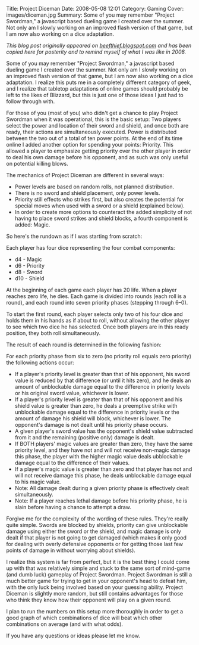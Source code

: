 Title: Project Diceman
Date: 2008-05-08 12:01
Category: Gaming
Cover: images/diceman.jpg
Summary: Some of you may remember "Project Swordman," a javascript based dueling game I created over the summer. Not only am I slowly working on an improved flash version of that game, but I am now also working on a dice adaptation.

_This blog post originally appeared on [beefthief.blogspot.com](https://beefthief.blogspot.com/2008/05/project-diceman.html) and has been copied here for posterity and to remind myself of what I was like in 2008._


Some of you may remember "Project Swordman," a javascript based dueling game I created over the summer. Not only am I slowly working on an improved flash version of that game, but I am now also working on a dice adaptation. I realize this puts me in a completely different category of geek, and I realize that tabletop adaptations of online games should probably be left to the likes of Blizzard, but this is just one of those ideas I just had to follow through with.

For those of you (most of you) who didn't get a chance to play Project Swordman when it was operational, this is the basic setup: Two players select the power and location of their sword and shield, and once both are ready, their actions are simultaneously executed. Power is distributed between the two out of a total of ten power points. At the end of its time online I added another option for spending your points: Priority. This allowed a player to emphasize getting priority over the other player in order to deal his own damage before his opponent, and as such was only useful on potential killing blows.

The mechanics of Project Diceman are different in several ways:

* Power levels are based on random rolls, not planned distribution.
* There is no sword and shield placement, only power levels.
* Priority still effects who strikes first, but also creates the potential for special moves when used with a sword or a shield (explained below).
* In order to create more options to counteract the added simplicity of not having to place sword strikes and shield blocks, a fourth component is added: Magic.

So here's the rundown as if I was starting from scratch:

Each player has four dice representing the four combat components:

* d4 - Magic
* d6 - Priority
* d8 - Sword
* d10 - Shield

At the beginning of each game each player has 20 life. When a player reaches zero life, he dies. Each game is divided into rounds (each roll is a round), and each round into seven priority phases (stepping through 6–0).

To start the first round, each player selects only two of his four dice and holds them in his hands as if about to roll, without allowing the other player to see which two dice he has selected. Once both players are in this ready position, they both roll simultaneously.

The result of each round is determined in the following fashion:

For each priority phase from six to zero (no priority roll equals zero priority) the following actions occur:

* If a player's priority level is greater than that of his opponent, his sword value is reduced by that difference (or until it hits zero), and he deals an amount of unblockable damage equal to the difference in priority levels or his original sword value, whichever is lower.
* If a player's priority level is greater than that of his opponent and his shield value is greater than zero, he deals a preemptive strike with unblockable damage equal to the difference in priority levels or the amount of damage his shield will block, whichever is lower. The opponent's damage is not dealt until his priority phase occurs.
* A given player's sword value has the opponent's shield value subtracted from it and the remaining (positive only) damage is dealt.
* If BOTH players' magic values are greater than zero, they have the same priority level, and they have not and will not receive non-magic damage this phase, the player with the higher magic value deals ubblockable damage equal to the difference of their values.
* If a player's magic value is greater than zero and that player has not and will not receive damage this phase, he deals unblockable damage equal to his magic value.
* Note: All damage dealt during a given priority phase is effectively dealt simultaneously.
* Note: If a player reaches lethal damage before his priority phase, he is slain before having a chance to attempt a draw.

Forgive me for the complexity of the wording of these rules. They're really quite simple. Swords are blocked by shields, priority can give unblockable damage using either the sword or the shield, and magic damage is only dealt if that player is not going to get damaged (which makes it only good for dealing with overly defensive opponents or for getting those last few points of damage in without worrying about shields).

I realize this system is far from perfect, but it is the best thing I could come up with that was relatively simple and stuck to the same sort of mind-game (and dumb luck) gameplay of Project Swordman. Project Swordman is still a much better game for trying to get in your opponent's head to defeat him, with the only luck being involved based on your guessing ability. Project Diceman is slightly more random, but still contains advantages for those who think they know how their opponent will play on a given round.

I plan to run the numbers on this setup more thoroughly in order to get a good graph of which combinations of dice will beat which other combinations on average (and with what odds).

If you have any questions or ideas please let me know.
